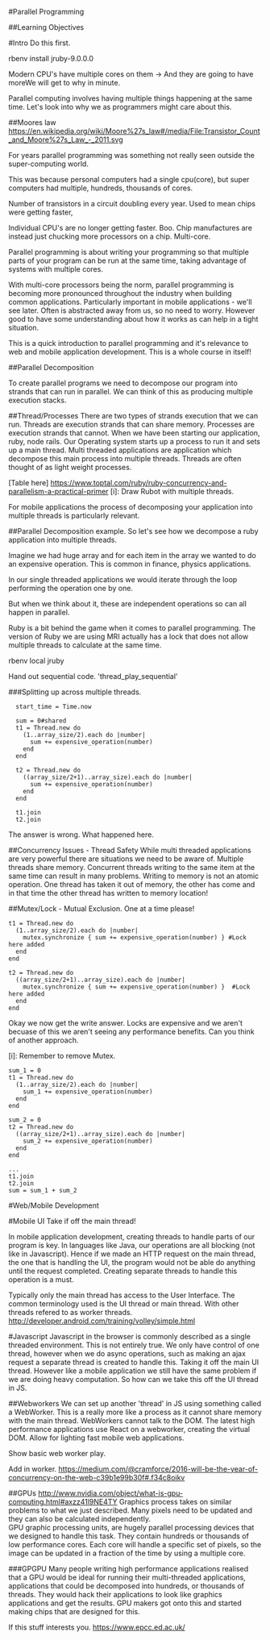 #Parallel Programming

##Learning Objectives

#Intro
Do this first.

rbenv install jruby-9.0.0.0

Modern CPU's have multiple cores on them ->  And they are going to have moreWe will get to why in minute.

Parallel computing involves having multiple things happening at the same time.  Let's look into why we as programmers might care about this.

##Moores law
https://en.wikipedia.org/wiki/Moore%27s_law#/media/File:Transistor_Count_and_Moore%27s_Law_-_2011.svg


For years parallel programming was something not really seen outside the super-computing world.

This was because personal computers had a single cpu(core), but super computers had multiple, hundreds, thousands of cores.

Number of transistors in a circuit doubling every year.  Used to mean chips were getting faster,

Individual CPU's are no longer getting faster.  Boo. Chip manufactures are instead just chucking more processors on a chip.  Multi-core.

Parallel programming is about writing your programming so that multiple parts of your program can be run at the same time, taking advantage of systems with multiple cores.


With multi-core processors being the norm, parallel programming is becoming more pronounced throughout the industry when building common applications.  Particularly important in mobile applications - we'll see later.  Often is abstracted away from us, so no need to worry.  However good to have some understanding about how it works as can help in a tight situation.

This is a quick introduction to parallel programming and it's relevance to web and mobile application development.  This is a whole course in itself!

##Parallel Decomposition

To create parallel programs we need to decompose our program into strands that can run in parallel. We can think of this as producing multiple execution stacks.

##Thread/Processes
There are two types of strands execution that we can run.  Threads are execution strands that can share memory.  Processes are execution strands that cannot.  When we have been starting our application, ruby, node rails.  Our Operating system starts up a process to run it and sets up a main thread.  Multi threaded applications are application which decompose this main process into multiple threads.
Threads are often thought of as light weight processes.  

[Table here]
https://www.toptal.com/ruby/ruby-concurrency-and-parallelism-a-practical-primer
[i]: Draw Rubot with multiple threads.

For mobile applications the process of decomposing your application into multiple threads is particularly relevant.




##Parallel Decomposition example.
So let's see how we decompose a ruby application into multiple threads.

Imagine we had huge array and for each item in the array we wanted to do an expensive operation.
This is common in finance, physics applications.

In our single threaded applications we would iterate through the loop performing the operation one by one.

But when we think about it, these are independent operations so can all happen in parallel.

Ruby is a bit behind the game when it comes to parallel programming.  The version of Ruby we are using MRI actually has a lock that does not allow multiple threads to calculate at the same time.

rbenv local jruby


Hand out sequential code. 'thread_play_sequential'


###Splitting up across multiple threads.
```
  start_time = Time.now

  sum = 0#shared
  t1 = Thread.new do
    (1..array_size/2).each do |number|
      sum += expensive_operation(number)
    end
  end

  t2 = Thread.new do
    ((array_size/2+1)..array_size).each do |number|
      sum += expensive_operation(number)
    end
  end

  t1.join
  t2.join
```

The answer is wrong.  What happened here.

##Concurrency Issues - Thread Safety
While multi threaded applications are very powerful there are situations we need to be aware of.
Multiple threads share memory.  Concurrent threads writing to the same item at the same time can result in many problems. Writing to memory is not an atomic operation.  One thread has taken it out of memory,  the other has come and in that time the other thread has written to memory location!

##Mutex/Lock - Mutual Exclusion.
One at a time please!
```
t1 = Thread.new do
  (1..array_size/2).each do |number|
    mutex.synchronize { sum += expensive_operation(number) } #Lock here added
  end
end

t2 = Thread.new do
  ((array_size/2+1)..array_size).each do |number|
    mutex.synchronize { sum += expensive_operation(number) }  #Lock here added
  end
end
```
Okay we now get the write answer.  Locks are expensive and we aren't becuase of this we aren't seeing any performance benefits.  Can you think of another approach.

[i]: Remember to remove Mutex.
```
sum_1 = 0
t1 = Thread.new do
  (1..array_size/2).each do |number|
    sum_1 += expensive_operation(number)
  end
end

sum_2 = 0
t2 = Thread.new do
  ((array_size/2+1)..array_size).each do |number|
    sum_2 += expensive_operation(number)
  end
end

...
t1.join
t2.join
sum = sum_1 + sum_2

```

#Web/Mobile Development

#Mobile UI
Take if off the main thread!

In mobile application development,  creating threads to handle parts of our program is key.
In languages like Java,  our operations are all blocking (not like in Javascript).  Hence if we made an HTTP request on the main thread,  the one that is handling the UI,  the program would not be able do anything until the request completed.  Creating separate threads to handle this operation is a must.

Typically only the main thread has access to the User Interface.  The common terminology used is the UI thread or main thread.  With other threads refered to as worker threads.
http://developer.android.com/training/volley/simple.html

#Javascript
Javascript in the browser is commonly described as a single threaded environment.  This is not entirely true.  We only have control of one thread, however when we do async operations, such as making an ajax request a separate thread is created to handle this.  Taking it off the main UI thread.  However like a mobile application we still have the same problem if we are doing heavy computation.  So how can we take this off the UI thread in JS.

##Webworkers
We can set up another 'thread' in JS using something called a WebWorker.  This is a really more like a process as it cannot share memory with the main thread.  WebWorkers cannot talk to the DOM.  The latest high performance applications use React on a webworker, creating the virtual DOM. Allow for lighting fast mobile web applications.

Show basic web worker play.

Add in worker.
https://medium.com/@cramforce/2016-will-be-the-year-of-concurrency-on-the-web-c39b1e99b30f#.f34c8oikv


##GPUs
http://www.nvidia.com/object/what-is-gpu-computing.html#axzz41l9NE4TY
Graphics process takes on similar problems to what we just described. Many pixels need to be updated and they can also be calculated independently.  
GPU graphic processing units, are hugely parallel processing devices that we designed to handle this task.  They contain hundreds or thousands of low performance cores.  Each core will handle a specific set of pixels,  so the image can be updated in a fraction of the time by using a multiple core.


###GPGPU
Many people writing high performance applications realised that a GPU would be ideal for running their multi-threaded applications,  applications that could be decomposed into hundreds, or thousands of threads. They would hack their applications to look like graphics applications and get the results.
GPU makers got onto this and started making chips that are designed for this.


If this stuff interests you.
https://www.epcc.ed.ac.uk/

<!-- ##Recap
Parallel computing involves having multiple things happening at the same time.

Individual CPU's are no longer getting faster (Moores Law no longer). Just chucking many cores on a single processor.  To get draw performance out of processor parallel programming is entering the everyday.

Processes are execution strands that do not share memory.
Threads do.

Mobile -->
